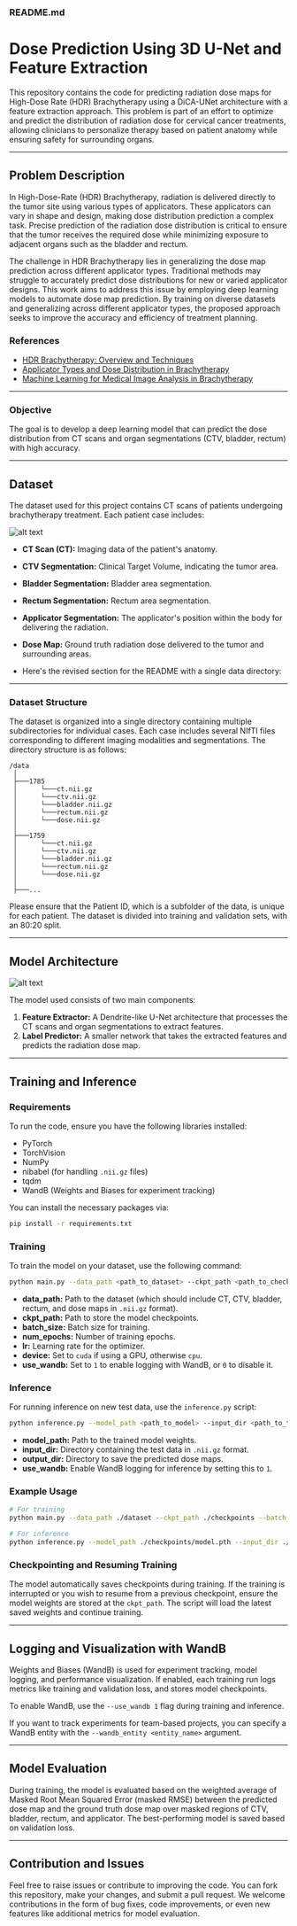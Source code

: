 ### README.md

# Dose Prediction Using 3D U-Net and Feature Extraction

This repository contains the code for predicting radiation dose maps for High-Dose Rate (HDR) Brachytherapy using a DiCA-UNet architecture with a feature extraction approach. This problem is part of an effort to optimize and predict the distribution of radiation dose for cervical cancer treatments, allowing clinicians to personalize therapy based on patient anatomy while ensuring safety for surrounding organs.

---

## Problem Description

In High-Dose-Rate (HDR) Brachytherapy, radiation is delivered directly to the tumor site using various types of applicators. These applicators can vary in shape and design, making dose distribution prediction a complex task. Precise prediction of the radiation dose distribution is critical to ensure that the tumor receives the required dose while minimizing exposure to adjacent organs such as the bladder and rectum.

The challenge in HDR Brachytherapy lies in generalizing the dose map prediction across different applicator types. Traditional methods may struggle to accurately predict dose distributions for new or varied applicator designs. This work aims to address this issue by employing deep learning models to automate dose map prediction. By training on diverse datasets and generalizing across different applicator types, the proposed approach seeks to improve the accuracy and efficiency of treatment planning.

### References

- [HDR Brachytherapy: Overview and Techniques](https://www.ncbi.nlm.nih.gov/pmc/articles/PMC6723180/)
- [Applicator Types and Dose Distribution in Brachytherapy](https://www.sciencedirect.com/science/article/pii/S0360301619301667)
- [Machine Learning for Medical Image Analysis in Brachytherapy](https://www.journalofmedicalimaging.org/doi/10.1117/1.JMI.6.2.021001)

---

### Objective

The goal is to develop a deep learning model that can predict the dose distribution from CT scans and organ segmentations (CTV, bladder, rectum) with high accuracy.

---

## Dataset

The dataset used for this project contains CT scans of patients undergoing brachytherapy treatment. Each patient case includes:

![alt text](https://github.com/Sourav0118/Dendrite-Cross-Attention-for-High-dose-rate-Brachytherapy-Distribution-Planning/blob/main/eccvw.png?raw=True)

- **CT Scan (CT):** Imaging data of the patient's anatomy.
- **CTV Segmentation:** Clinical Target Volume, indicating the tumor area.
- **Bladder Segmentation:** Bladder area segmentation.
- **Rectum Segmentation:** Rectum area segmentation.
- **Applicator Segmentation:** The applicator's position within the body for delivering the radiation.
- **Dose Map:** Ground truth radiation dose delivered to the tumor and surrounding areas.

- Here's the revised section for the README with a single data directory:

---

### Dataset Structure

The dataset is organized into a single directory containing multiple subdirectories for individual cases. Each case includes several NIfTI files corresponding to different imaging modalities and segmentations. The directory structure is as follows:

```
/data 
 │
 ├───1785 
 │      └───ct.nii.gz
 │      └───ctv.nii.gz
 │      └───bladder.nii.gz
 │      └───rectum.nii.gz
 │      └───dose.nii.gz
 │
 ├───1759
 │      └───ct.nii.gz
 │      └───ctv.nii.gz
 │      └───bladder.nii.gz
 │      └───rectum.nii.gz
 │      └───dose.nii.gz
 │
 ├───...
```

Please ensure that the Patient ID, which is a subfolder of the data, is unique for each patient. The dataset is divided into training and validation sets, with an 80:20 split.

---

## Model Architecture

![alt text](https://github.com/Sourav0118/Dendrite-Cross-Attention-for-High-dose-rate-Brachytherapy-Distribution-Planning/blob/main/Multi-Unet-with-scans.png?raw=True)

The model used consists of two main components:

1. **Feature Extractor:** A Dendrite-like U-Net architecture that processes the CT scans and organ segmentations to extract features.
2. **Label Predictor:** A smaller network that takes the extracted features and predicts the radiation dose map.

---

## Training and Inference

### Requirements

To run the code, ensure you have the following libraries installed:

- PyTorch
- TorchVision
- NumPy
- nibabel (for handling `.nii.gz` files)
- tqdm
- WandB (Weights and Biases for experiment tracking)

You can install the necessary packages via:

```bash
pip install -r requirements.txt
```

### Training

To train the model on your dataset, use the following command:

```bash
python main.py --data_path <path_to_dataset> --ckpt_path <path_to_checkpoint> --batch_size <batch_size> --num_epochs <num_epochs> --lr <learning_rate> --device <cuda/cpu> --use_wandb <1/0>
```

- **data_path:** Path to the dataset (which should include CT, CTV, bladder, rectum, and dose maps in `.nii.gz` format).
- **ckpt_path:** Path to store the model checkpoints.
- **batch_size:** Batch size for training.
- **num_epochs:** Number of training epochs.
- **lr:** Learning rate for the optimizer.
- **device:** Set to `cuda` if using a GPU, otherwise `cpu`.
- **use_wandb:** Set to `1` to enable logging with WandB, or `0` to disable it.

### Inference

For running inference on new test data, use the `inference.py` script:

```bash
python inference.py --model_path <path_to_model> --input_dir <path_to_test_data> --output_dir <path_to_save_results> --use_wandb <1/0>
```

- **model_path:** Path to the trained model weights.
- **input_dir:** Directory containing the test data in `.nii.gz` format.
- **output_dir:** Directory to save the predicted dose maps.
- **use_wandb:** Enable WandB logging for inference by setting this to `1`.

### Example Usage

```bash
# For training
python main.py --data_path ./dataset --ckpt_path ./checkpoints --batch_size 3 --num_epochs 200 --lr 1e-5 --device cuda --use_wandb 1

# For inference
python inference.py --model_path ./checkpoints/model.pth --input_dir ./test_data --output_dir ./output --use_wandb 1
```

### Checkpointing and Resuming Training

The model automatically saves checkpoints during training. If the training is interrupted or you wish to resume from a previous checkpoint, ensure the model weights are stored at the `ckpt_path`. The script will load the latest saved weights and continue training.

---

## Logging and Visualization with WandB

Weights and Biases (WandB) is used for experiment tracking, model logging, and performance visualization. If enabled, each training run logs metrics like training and validation loss, and stores model checkpoints.

To enable WandB, use the `--use_wandb 1` flag during training and inference.

If you want to track experiments for team-based projects, you can specify a WandB entity with the `--wandb_entity <entity_name>` argument.

---

## Model Evaluation

During training, the model is evaluated based on the weighted average of Masked Root Mean Squared Error (masked RMSE) between the predicted dose map and the ground truth dose map over masked regions of CTV, bladder, rectum, and applicator. The best-performing model is saved based on validation loss.

---

## Contribution and Issues

Feel free to raise issues or contribute to improving the code. You can fork this repository, make your changes, and submit a pull request. We welcome contributions in the form of bug fixes, code improvements, or even new features like additional metrics for model evaluation.

